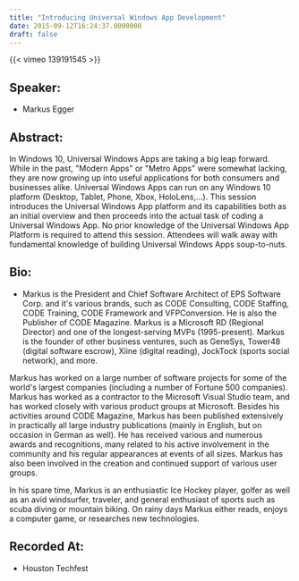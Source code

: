 ```yaml
---
title: "Introducing Universal Windows App Development"
date: 2015-09-12T16:24:37.0000000
draft: false
---
```


{{< vimeo 139191545 >}}

## Speaker:

 - Markus Egger

## Abstract:

<p>In Windows 10, Universal Windows Apps are taking a big leap forward. While in the past, "Modern Apps" or "Metro Apps" were somewhat lacking, they are now growing up into useful applications for both consumers and businesses alike. Universal Windows Apps can run on any Windows 10 platform (Desktop, Tablet, Phone, Xbox, HoloLens,...). This session introduces the Universal Windows App platform and its capabilities both as an initial overview and then proceeds into the actual task of coding a Universal Windows App. No prior knowledge of the Universal Windows App Platform is required to attend this session. Attendees will walk away with fundamental knowledge of building Universal Windows Apps soup-to-nuts.</p>

## Bio:

 - <p>Markus is the President and Chief Software Architect of EPS Software Corp. and it's various brands, such as CODE Consulting, CODE Staffing, CODE Training, CODE Framework and VFPConversion. He is also the Publisher of CODE Magazine. Markus is a Microsoft RD (Regional Director) and one of the longest-serving MVPs (1995-present). Markus is the founder of other business ventures, such as GeneSys, Tower48 (digital software escrow), Xiine (digital reading), JockTock (sports social network), and more.</p>
<p>Markus has worked on a large number of software projects for some of the world's largest companies (including a number of Fortune 500 companies). Markus has worked as a contractor to the Microsoft Visual Studio team, and has worked closely with various product groups at Microsoft. Besides his activities around CODE Magazine, Markus has been published extensively in practically all large industry publications (mainly in English, but on occasion in German as well). He has received various and numerous awards and recognitions, many related to his active involvement in the community and his regular appearances at events of all sizes. Markus has also been involved in the creation and continued support of various user groups.</p>
<p>In his spare time, Markus is an enthusiastic Ice Hockey player, golfer as well as an avid windsurfer, traveler, and general enthusiast of sports such as scuba diving or mountain biking. On rainy days Markus either reads, enjoys a computer game, or researches new technologies.</p>

## Recorded At:

 - Houston Techfest

